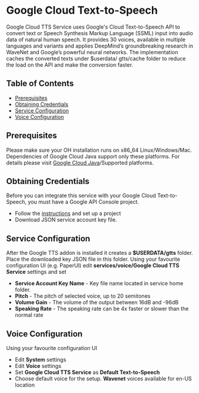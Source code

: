 # Google Cloud Text-to-Speech

Google Cloud TTS Service uses Google's Cloud Text-to-Speech API to convert text or Speech Synthesis Markup Language 
(SSML) input into audio data of natural human speech. It provides 30 voices, available in multiple languages and 
variants and applies DeepMind’s groundbreaking research in WaveNet and Google’s powerful neural networks. 
The implementation caches the converted texts under $userdata/ gtts/cache folder to reduce the load on the API and 
make the conversion faster.

## Table of Contents

<!-- MarkdownTOC -->

- [Prerequisites](#prerequisites)
- [Obtaining Credentials](#obtaining-credentials)
- [Service Configuration](#service-configuration)
- [Voice Configuration](#voice-configuration)

<!-- /MarkdownTOC -->

## Prerequisites

Please make sure your OH installation runs on x86_64 Linux/Windows/Mac. Dependencies of Google Cloud Java support only 
these platforms. For details please visit [Google Cloud Java](https://github.com/GoogleCloudPlatform/google-cloud-java/blob/master/README.md)/Supported platforms.

## Obtaining Credentials

Before you can integrate this service with your Google Cloud Text-to-Speech, you must have a Google API Console project.

* Follow the [instructions](https://cloud.google.com/text-to-speech/docs/quickstart-protocol) and set up a project 
* Download JSON service account key file.

## Service Configuration

After the Google TTS addon is installed it creates a **$USERDATA/gtts** folder. Place the downloaded key JSON file in this 
folder. Using your favourite configuration UI (e.g. PaperUI) edit **services/voice/Google Cloud TTS Service** settings and set 

* **Service Account Key Name** - Key file name located in service home folder.
* **Pitch** - The pitch of selected voice, up to 20 semitones
* **Volume Gain** - The volume of the output between 16dB and -96dB
* **Speaking Rate** - The speaking rate can be 4x faster or slower than the normal rate 

## Voice Configuration

Using your favourite configuration UI

* Edit **System** settings
* Edit **Voice** settings
* Set **Google Cloud TTS Service** as **Default Text-to-Speech**
* Choose default voice for the setup. **Wavenet** voices available for en-US location
